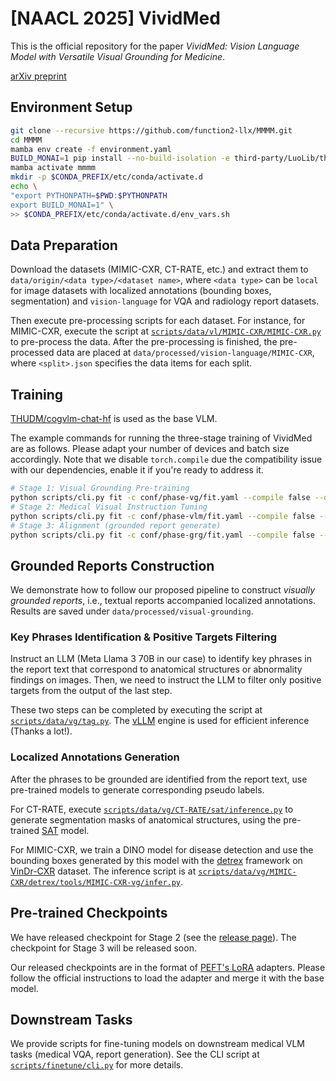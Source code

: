 # [NAACL 2025] VividMed

This is the official repository for the paper _VividMed: Vision Language Model with Versatile Visual Grounding for Medicine_.

[arXiv preprint](https://arxiv.org/abs/2410.12694)

## Environment Setup

```zsh
git clone --recursive https://github.com/function2-llx/MMMM.git
cd MMMM
mamba env create -f environment.yaml
BUILD_MONAI=1 pip install --no-build-isolation -e third-party/LuoLib/third-party/MONAI
mamba activate mmmm
mkdir -p $CONDA_PREFIX/etc/conda/activate.d
echo \
"export PYTHONPATH=$PWD:$PYTHONPATH
export BUILD_MONAI=1" \
>> $CONDA_PREFIX/etc/conda/activate.d/env_vars.sh
```

## Data Preparation

Download the datasets (MIMIC-CXR, CT-RATE, etc.) and extract them to `data/origin/<data type>/<dataset name>`, where `<data type>` can be `local` for image datasets with localized annotations (bounding boxes, segmentation) and `vision-language` for VQA and radiology report datasets.

Then execute pre-processing scripts for each dataset. For instance, for MIMIC-CXR, execute the script at [`scripts/data/vl/MIMIC-CXR/MIMIC-CXR.py`](scripts/data/vl/MIMIC-CXR/MIMIC-CXR.py) to pre-process the data. After the pre-processing is finished, the pre-processed data are placed at `data/processed/vision-language/MIMIC-CXR`, where `<split>.json` specifies the data items for each split.

## Training

[THUDM/cogvlm-chat-hf](https://huggingface.co/THUDM/cogvlm-chat-hf) is used as the base VLM. 

The example commands for running the three-stage training of VividMed are as follows. Please adapt your number of devices and batch size accordingly. Note that we disable `torch.compile` due the compatibility issue with our dependencies, enable it if you're ready to address it.

```zsh
# Stage 1: Visual Grounding Pre-training
python scripts/cli.py fit -c conf/phase-vg/fit.yaml --compile false --data.dataloader.train_batch_size ... --trainer.accumulate_grad_batches ... --seed_everything $RANDOM --model.freeze_sam false --model.freeze_isam false
# Stage 2: Medical Visual Instruction Tuning
python scripts/cli.py fit -c conf/phase-vlm/fit.yaml --compile false --data.dataloader.train_batch_size ... --trainer.accumulate_grad_batches ... --seed_everything $RANDOM
# Stage 3: Alignment (grounded report generate)
python scripts/cli.py fit -c conf/phase-grg/fit.yaml --compile false --data.dataloader.train_batch_size ... --trainer.accumulate_grad_batches ... --seed_everything $RANDOM --model.freeze_sam false --model.freeze_isam false
```

## Grounded Reports Construction

We demonstrate how to follow our proposed pipeline to construct _visually grounded reports_, i.e., textual reports accompanied localized annotations. Results are saved under `data/processed/visual-grounding`. 

### Key Phrases Identification & Positive Targets Filtering

Instruct an LLM (Meta Llama 3 70B in our case) to identify key phrases in the report text that correspond to anatomical structures or abnormality findings on images. Then, we need to instruct the LLM to filter only positive targets from the output of the last step. 

These two steps can be completed by executing the script at [`scripts/data/vg/tag.py`](scripts/data/vg/tag.py). The [vLLM](https://github.com/vllm-project/vllm) engine is used for efficient inference (Thanks a lot!). 

### Localized Annotations Generation

After the phrases to be grounded are identified from the report text, use pre-trained models to generate corresponding pseudo labels.

For CT-RATE, execute [`scripts/data/vg/CT-RATE/sat/inference.py`](scripts/data/vg/CT-RATE/sat/inference.py) to generate segmentation masks of anatomical structures, using the pre-trained [SAT](https://github.com/zhaoziheng/SAT) model.

For MIMIC-CXR, we train a DINO model for disease detection and use the bounding boxes generated by this model with the [detrex](https://github.com/IDEA-Research/detrex) framework on [VinDr-CXR](https://vindr.ai/datasets/cxr) dataset. The inference script is at [`scripts/data/vg/MIMIC-CXR/detrex/tools/MIMIC-CXR-vg/infer.py`](scripts/data/vg/MIMIC-CXR/detrex/tools/MIMIC-CXR-vg/infer.py).

## Pre-trained Checkpoints

We have released checkpoint for Stage 2 (see the [release page](https://github.com/function2-llx/MMMM/releases/tag/s2)). The checkpoint for Stage 3 will be released soon.

Our released checkpoints are in the format of [PEFT's LoRA](https://huggingface.co/docs/peft/en/package_reference/lora) adapters. Please follow the official instructions to load the adapter and merge it with the base model.

## Downstream Tasks

We provide scripts for fine-tuning models on downstream medical VLM tasks (medical VQA, report generation). See the CLI script at [`scripts/finetune/cli.py`](scripts/finetune/cli.py) for more details.
